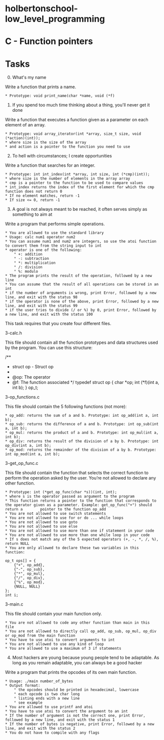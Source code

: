 # holbertonschool-low_level_programming

# C - Function pointers

# Tasks

0. What's my name

Write a function that prints a name.

	* Prototype: void print_name(char *name, void (*f)

1. If you spend too much time thinking about a thing, you'll never get it done

Write a function that executes a function given as a parameter on each element of an array.

	* Prototype: void array_iterator(int *array, size_t size, void (*action)(int));
	* where size is the size of the array
	* and action is a pointer to the function you need to use

2. To hell with circumstances; I create opportunities

Write a function that searches for an integer.

	* Prototype: int int_index(int *array, int size, int (*cmp)(int));
	* where size is the number of elements in the array array
	* cmp is a pointer to the function to be used to compare values
	* int_index returns the index of the first element for which the cmp function does not return 0
	* If no element matches, return -1
	* If size <= 0, return -1

3. A goal is not always meant to be reached, it often serves simply as something to aim at

Write a program that performs simple operations.

	* You are allowed to use the standard library
	* Usage: calc num1 operator num2
	* You can assume num1 and num2 are integers, so use the atoi function to convert them from the string input to int
	* operator is one of the following:
		° +: addition
		° -: subtraction
		° *: multiplication
		° /: division
		° %: modulo
	* The program prints the result of the operation, followed by a new line
	* You can assume that the result of all operations can be stored in an int
	* if the number of arguments is wrong, print Error, followed by a new line, and exit with the status 98
	* if the operator is none of the above, print Error, followed by a new line, and exit with the status 99
	* if the user tries to divide (/ or %) by 0, print Error, followed by a new line, and exit with the status 100

This task requires that you create four different files.

3-calc.h

This file should contain all the function prototypes and data structures used by the program. You can use this structure:

/**
 * struct op - Struct op
 *
 * @op: The operator
 * @f: The function associated
 */
typedef struct op
{
    char *op;
    int (*f)(int a, int b);
} op_t;

3-op_functions.c

This file should contain the 5 following functions (not more):

	* op_add: returns the sum of a and b. Prototype: int op_add(int a, int b);
	* op_sub: returns the difference of a and b. Prototype: int op_sub(int a, int b);
	* op_mul: returns the product of a and b. Prototype: int op_mul(int a, int b);
	* op_div: returns the result of the division of a by b. Prototype: int op_div(int a, int b);
	* op_mod: returns the remainder of the division of a by b. Prototype: int op_mod(int a, int b);

3-get_op_func.c

This file should contain the function that selects the correct function to perform the operation asked by the user. You’re not allowed to declare any other function.

	* Prototype: int (*get_op_func(char *s))(int, int);
	* where s is the operator passed as argument to the program
	* This function returns a pointer to the function that corresponds to the operator given as a parameter. Example: get_op_func("+") should return a 	      pointer to the function op_add
	* You are not allowed to use switch statements
	* You are not allowed to use for or do ... while loops
	* You are not allowed to use goto
	* You are not allowed to use else
	* You are not allowed to use more than one if statement in your code
	* You are not allowed to use more than one while loop in your code
	* If s does not match any of the 5 expected operators (+, -, *, /, %), return NULL
	* You are only allowed to declare these two variables in this function:

    op_t ops[] = {
        {"+", op_add},
        {"-", op_sub},
        {"*", op_mul},
        {"/", op_div},
        {"%", op_mod},
        {NULL, NULL}
    };
    int i;

3-main.c

This file should contain your main function only.

	* You are not allowed to code any other function than main in this file
	* You are not allowed to directly call op_add, op_sub, op_mul, op_div or op_mod from the main function
	* You have to use atoi to convert arguments to int
	* You are not allowed to use any kind of loop
	* You are allowed to use a maximum of 3 if statements

4. Most hackers are young because young people tend to be adaptable. As long as you remain adaptable, you can always be a good hacker

Write a program that prints the opcodes of its own main function.

	* Usage: ./main number_of_bytes
	* Output format:
		° the opcodes should be printed in hexadecimal, lowercase
		° each opcode is two char long
		° listing ends with a new line
		° see example
	* You are allowed to use printf and atoi
	* You have to use atoi to convert the argument to an int
	* If the number of argument is not the correct one, print Error, followed by a new line, and exit with the status 1
	* If the number of bytes is negative, print Error, followed by a new line, and exit with the status 2
	* You do not have to compile with any flags
